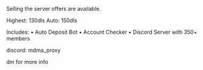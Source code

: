 Selling the server offers are available.

Highest: 130dls
Auto: 150dls

Includes: 
• Auto Deposit Bot
• Account Checker
• Discord Server with 350+ members

discord: mdma_proxy

dm for more info

